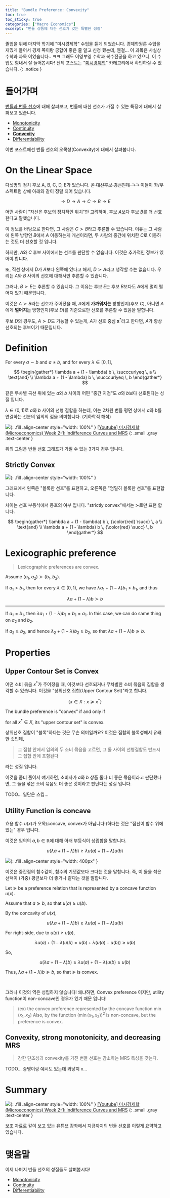 ```yaml
---
title: "Bundle Preference: Convexity"
toc: true
toc_sticky: true
categories: ["Macro Economics"]
excerpt: "번들 상품에 대한 선호가 갖는 특별한 성질"
---
```


졸업을 위해 마지막 학기에 "미시경제학" 수업을 듣게 되었습니다.
경제학원론 수업을 재밌게 들어서 경제 쪽이랑 궁합이 좋은 줄 알고 신청 했는데, 웬걸... 이 과목은 사실상 수학과 과목 이었습니다.. ㅋㅋ
그래도 어영부영 수학과 복수전공을 하고 있으니, 이 수업도 힘내서 잘 들어봅시다!
전체 포스트는 "[미시경제학](/categories/micro-economics)" 카테고리에서 확인하실 수 있습니다.
{: .notice }

# 들어가며

[번들과 번들 선호](/2025/04/12/bundles-of-goods/)에 대해 살펴보고, 번들에 대한 선호가 가질 수 있는 특징에 대해서 살펴보고 있습니다.

- [Monotonicity](/2025/04/13/bundle-preference-monotonicity/)
- [Continuity](/2025/04/14/bundle-preference-continuity/)
- **[Convexity](/2025/04/14/bundle-preference-convexity/)**
- [Differentiability](/2025/04/14/bundle-preference-differentiability/)


이번 포스트에선 번들 선호의 오목성(Convexity)에 대해서 살펴봅니다.

# On the Linear Space

다섯명의 정치 후보 A, B, C, D, E가 있습니다. ~~곧 대선후보 경선인데 ㅋㅋ~~ 이들이 좌/우 스펙트럼 상에 아래와 같이 정렬 되어 있습니다.

$$
\rightarrow D
\rightarrow A
\rightarrow C
\rightarrow B
\rightarrow E
$$

어떤 사람이 "자신은 후보의 정치적인 위치"만 고려하며, 후보 $A$보다 후보 $B$를 더 선호한다고 말했습니다.

이 정보를 바탕으로 한다면, 그 사람은 $C \succ B$라고 추론할 수 있습니다. 이유는 그 사람에 왼쪽 방향인 $B$에서 $A$ 이동하는게 개선이라면, 두 사람의 중간에 위치한 $C$로 이동하는 것도 더 선호할 것 입니다.

하지만, $A$와 $C$ 후보 사이에서는 선호를 판단할 수 없습니다. 이것은 추가적인 정보가 있어야 합니다.

또, 직선 상에서 $D$가 $A$보다 왼쪽에 있다고 해서, $D \succ A$라고 생각할 수는 없습니다. 우리는 $A$와 $B$ 사이의 선호에 대해서만 추론할 수 있습니다.

그러나, $B \succ E$는 추론할 수 있습니다. 그 이유는 후보 $E$는 후보 $B$보다도 $A$에게 멀리 떨어져 있기 때문입니다.

이것은 $A \succ B$라는 선호가 주어졌을 때, $A$에게 **가까워지는** 방향인지(후보 $C$), 아니면 $A$에게 **멀어지는** 방향인지(후보 $D$)를 기준으로만 선호를 추론할 수 있음을 말합니다.

후보 $D$의 경우도, $A \succ D$도 가능할 수 있는게, $A$가 선호 중심 $\mathbf{x}^\ast$라고 한다면, $A$가 항상 선호되는 후보이기 때문입니다.

# Definition

<div class="definition" markdown="1">

For every $a \sim b$ and $a \ne b$, and for every $\lambda \in [0, 1]$,

$$
\begin{gather*}
\lambda a + (1 - \lambda) b \, \succcurlyeq \, a \\
\text{and} \\
\lambda a + (1 - \lambda) b \, \succcurlyeq \, b
\end{gather*}
$$

</div>

같은 무차별 곡선 위에 있는 $a$와 $b$ 사이의 어떤 "중간 지점"도 $a$와 $b$보다 선호된다는 성질 입니다.

$\lambda \in (0, 1)$로 $a$와 $b$ 사이의 선형 결합을 하는데, 이는 2차원 번들 평면 상에서 $a$와 $b$를 연결하는 선분의 임의의 점을 의미합니다. (기하학적 해석)

![](/images/mathematics/micro-economics/bundle-convexity-youtube.png){: .fill .align-center style="width: 100%" }
[[Youtube] 미시경제학 (Microeconomics) Week 2-1: Indifference Curves and MRS](https://youtu.be/tab5kGEAE5E?si=TNjpPm6twAxKouL8&t=1604)
{: .small .gray .text-center }

위의 그림은 번들 선호 그래프가 가질 수 있는 3가지 경우 입니다.

## Strictly Convex

![](/images/mathematics/micro-economics/bundle-convexity.png){: .fill .align-center style="width: 100%" }

그래프에서 왼쪽은 "볼록한 선호"를 표현하고, 오른쪽은 "엄밀히 볼록한 선호"를 표현합니다.

차이는 선호 부등식에서 등호의 여부 입니다. "strictly convex"에서는 $\succ$로만 표현 합니다.

$$
\begin{gather*}
\lambda a + (1 - \lambda) b \, {\color{red} \succ} \, a \\
\text{and} \\
\lambda a + (1 - \lambda) b \, {\color{red} \succ} \, b
\end{gather*}
$$

# Lexicographic preference

> Lexicographic preferences are convex.

<div class="proof" markdown="1">

Assume $(a_1, a_2) \succ (b_1, b_2)$.

If $a_1 > b_1$, then for every $\lambda \in (0, 1)$, we have $\lambda a_1 + (1 - \lambda) b_1 > b_1$, and thus

$$
\lambda a + (1 - \lambda) b \succ b
$$

<hr/>

If $a_1 = b_1$, then $\lambda a_1 + (1 - \lambda) b_1 = b_1 = a_1$. In this case, we can do same thing on $a_2$ and $b_2$.

If $a_2 \ge b_2$, and hence $\lambda _2 + (1 - \lambda) b_2 \ge b_2$, so that $\lambda a + (1 - \lambda) b \succcurlyeq b$.

</div>

# Properties

## Upper Contour Set is Convex

어떤 소비 묶음 $x^\ast$가 주어졌을 때, 이것보다 선호되거나 무차별한 소비 묶음의 집합을 생각할 수 있습니다. 이것을 "상위선호 집합(Upper Contour Set)"라고 합니다.

$$
\left\{x \in X: x\succcurlyeq x^\ast\right\}
$$

<div class="proof" markdown="1">

The bundle preference is "convex" if and only if

for all $x^\ast \in X$, its "upper contour set" is convex.

</div>

상위선호 집합이 "볼록"하다는 것은 무슨 의미일까요? 이것은 집합의 볼록성에서 유래한 것인데,

> 그 집합 안에서 임의의 두 소비 묶음을 고르면, 그 둘 사이의 선형결합도 반드시 그 집합 안에 포함된다

라는 성질 입니다.

이것을 좀더 풀어서 얘기하면, 소비자가 $a$와 $b$ 상품 둘다 더 좋은 묶음이라고 판단했다면, 그 둘을 섞은 소비 묶음도 더 좋은 것이라고 판단다는 성질 입니다.

<div class="proof" markdown="1">

TODO... 일단은 스킵...

</div>

## Utility Function is concave

효용 함수 $u(x)$가 오목(concave, convex가 아닙니다!)하다는 것은 "접선이 함수 위에 있는" 경우 입니다.

이것은 임의의 $a, b \in \mathbb{R}$에 대해 아래 부등식이 성립함을 말합니다.

$$
u(\lambda a + (1 - \lambda)b)
\ge
\lambda u(a) + (1 - \lambda) u(b)
$$

![](/images/mathematics/micro-economics/bundle-convexity-concave-utility.png){: .fill .align-center style="width: 400px" }

이것은 중간점의 함수값이, 함수의 기댓값보다 크다는 것을 말합니다. 즉, 이 둘을 섞은 선택이 (가중) 평균보다 더 좋거나 같다는 것을 말합니다.

<div class="proof" markdown="1">

Let $\succcurlyeq$ be a preference relation that is represented by a concave function $u(x)$.

Assume that $a \succcurlyeq b$, so that $u(a) \ge u(b)$.

By the concavity of $u(x)$,

$$
u(\lambda a + (1-\lambda) b) \ge \lambda u(a) + (1-\lambda) u(b)
$$

For right-side, due to $u(a) \ge u(b)$,

$$
\lambda u(a) + (1-\lambda) u(b)
= u(b) + \lambda (u(a) - u(b)) \ge u(b)
$$

So,

$$
u(\lambda a + (1-\lambda) b) \ge \lambda u(a) + (1-\lambda) u(b) \ge u(b)
$$

Thus, $\lambda a + (1 - \lambda) b \succcurlyeq b$, so that $\succcurlyeq$ is convex.

</div>

<br/>

그러나 이것의 역은 성립하지 않습니다! 왜냐하면, Convex preference 이지만, utility function이 non-concave인 경우가 있기 때문 입니다!

> (ex) the convex preference represented by the concave function $\min(x_1, x_2)$
> Also, by the function $(\min(x_1, x_2))^2$ is non-concave, but the preference is convex.

## Convexity, strong monotonicity, and decreasing MRS

> 강한 단조성과 convexity를 가진 번들 선호는 감소하는 MRS 특성을 갖는다.

TODO... 증명이랑 예시도 있는데 와닿지 x...

# Summary

![](/images/mathematics/micro-economics/bundle-preference-summary-youtube.png){: .fill .align-center style="width: 100%" }
[[Youtube] 미시경제학 (Microeconomics) Week 2-1: Indifference Curves and MRS](https://youtu.be/tab5kGEAE5E?si=Zo6vWJVHbSTYN5bi&t=2105)
{: .small .gray .text-center }

보조 자료로 같이 보고 있는 유튜브 강좌에서 지금까지의 번들 선호를 이렇게 요약하고 있습니다.

# 맺음말

이제 나머지 번들 선호의 성질들도 살펴봅시다!

- [Monotonicity](/2025/04/13/bundle-preference-monotonicity/)
- [Continuity](/2025/04/14/bundle-preference-continuity/)
- [Differentiability](/2025/04/14/bundle-preference-differentiability/)
